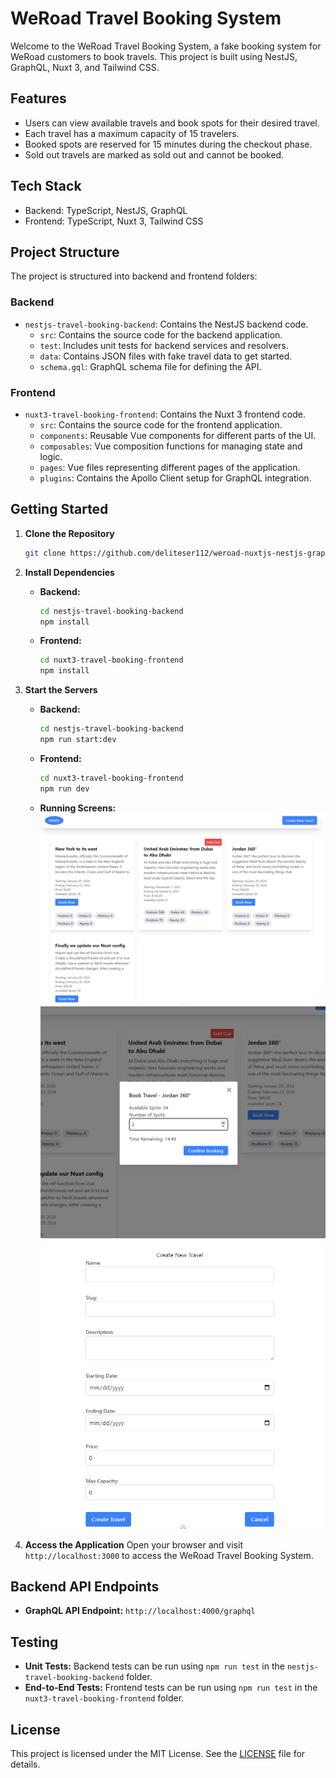 # WeRoad Travel Booking System

Welcome to the WeRoad Travel Booking System, a fake booking system for WeRoad customers to book travels. This project is built using NestJS, GraphQL, Nuxt 3, and Tailwind CSS.

## Features

- Users can view available travels and book spots for their desired travel.
- Each travel has a maximum capacity of 15 travelers.
- Booked spots are reserved for 15 minutes during the checkout phase.
- Sold out travels are marked as sold out and cannot be booked.

## Tech Stack

- Backend: TypeScript, NestJS, GraphQL
- Frontend: TypeScript, Nuxt 3, Tailwind CSS

## Project Structure

The project is structured into backend and frontend folders:

### Backend

- `nestjs-travel-booking-backend`: Contains the NestJS backend code.
  - `src`: Contains the source code for the backend application.
  - `test`: Includes unit tests for backend services and resolvers.
  - `data`: Contains JSON files with fake travel data to get started.
  - `schema.gql`: GraphQL schema file for defining the API.

### Frontend

- `nuxt3-travel-booking-frontend`: Contains the Nuxt 3 frontend code.
  - `src`: Contains the source code for the frontend application.
  - `components`: Reusable Vue components for different parts of the UI.
  - `composables`: Vue composition functions for managing state and logic.
  - `pages`: Vue files representing different pages of the application.
  - `plugins`: Contains the Apollo Client setup for GraphQL integration.

## Getting Started

1. **Clone the Repository**

   ```bash
   git clone https://github.com/deliteser112/weroad-nuxtjs-nestjs-graphql.git
   ```

2. **Install Dependencies**

   - **Backend:**
     ```bash
     cd nestjs-travel-booking-backend
     npm install
     ```
   - **Frontend:**
     ```bash
     cd nuxt3-travel-booking-frontend
     npm install
     ```

3. **Start the Servers**

   - **Backend:**
     ```bash
     cd nestjs-travel-booking-backend
     npm run start:dev
     ```
   - **Frontend:**
     ```bash
     cd nuxt3-travel-booking-frontend
     npm run dev
     ```
   - **Running Screens:**
   ![Screenshot](images/home.png)
   ![Screenshot](images/booking-form.png)
   ![Screenshot](images/travel-form.png)
     
4. **Access the Application**
   Open your browser and visit `http://localhost:3000` to access the WeRoad Travel Booking System.

## Backend API Endpoints

- **GraphQL API Endpoint:** `http://localhost:4000/graphql`

## Testing

- **Unit Tests:** Backend tests can be run using `npm run test` in the `nestjs-travel-booking-backend` folder.
- **End-to-End Tests:** Frontend tests can be run using `npm run test` in the `nuxt3-travel-booking-frontend` folder.

## License

This project is licensed under the MIT License. See the [LICENSE](LICENSE) file for details.
